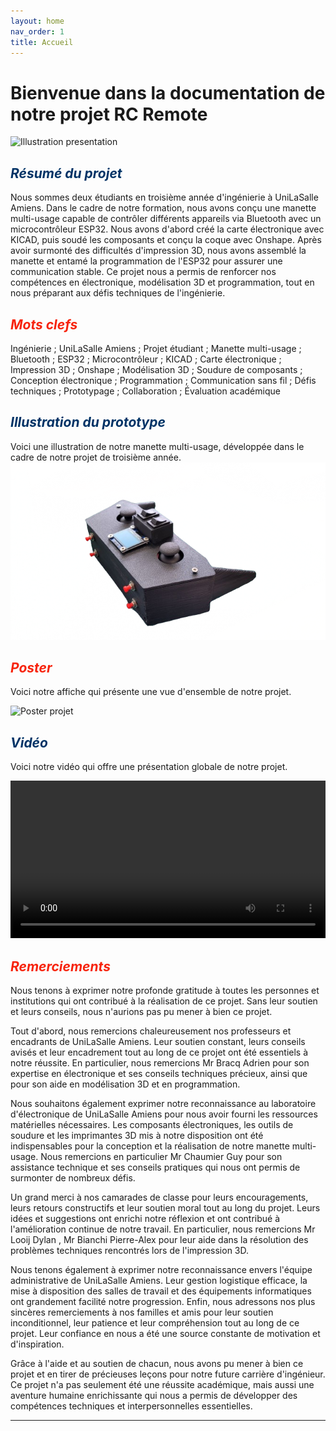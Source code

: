 ```yaml
---
layout: home
nav_order: 1
title: Accueil
---
```


# __Bienvenue dans la documentation de notre projet RC Remote__

![Illustration presentation](images/image4.png)

## <span style="color:#003366">_Résumé du projet_</span>

Nous sommes deux étudiants en troisième année d'ingénierie à UniLaSalle Amiens. Dans le cadre de notre formation, nous avons conçu une manette multi-usage capable de contrôler différents appareils via Bluetooth avec un microcontrôleur ESP32.
Nous avons d'abord créé la carte électronique avec KICAD, puis soudé les composants et conçu la coque avec Onshape. Après avoir surmonté des difficultés d'impression 3D, nous avons assemblé la manette et entamé la programmation de l'ESP32 pour assurer une communication stable.
Ce projet nous a permis de renforcer nos compétences en électronique, modélisation 3D et programmation, tout en nous préparant aux défis techniques de l'ingénierie.

## <span style="color:#F7230C">_Mots clefs_</span>

Ingénierie ; UniLaSalle Amiens ; Projet étudiant ; Manette multi-usage ; Bluetooth ; ESP32 ; Microcontrôleur ; KICAD ; Carte électronique ; Impression 3D ; Onshape ; Modélisation 3D ; Soudure de composants ; Conception électronique ; Programmation ; Communication sans fil ; Défis techniques ; Prototypage ; Collaboration ; Évaluation académique

## <span style="color:#003366">_Illustration du prototype_</span>

Voici une illustration de notre manette multi-usage, développée dans le cadre de notre projet de troisième année.
![Illustration du prototype](images/image5.png)

## <span style="color:#F7230C">_Poster_</span>

Voici notre affiche qui présente une vue d'ensemble de notre projet.

![Poster projet](images/poster.png)

## <span style="color:#003366">_Vidéo_</span>

Voici notre vidéo qui offre une présentation globale de notre projet.

<video src="images/video.mp4" controls title="Title"  style="width: 100%;"></video>

## <span style="color:#F7230C">_Remerciements_</span>

Nous tenons à exprimer notre profonde gratitude à toutes les personnes et institutions qui ont contribué à la réalisation de ce projet. Sans leur soutien et leurs conseils, nous n'aurions pas pu mener à bien ce projet.

Tout d'abord, nous remercions chaleureusement nos professeurs et encadrants de UniLaSalle Amiens. Leur soutien constant, leurs conseils avisés et leur encadrement tout au long de ce projet ont été essentiels à notre réussite. En particulier, nous remercions Mr Bracq Adrien pour son expertise en électronique et ses conseils techniques précieux, ainsi que pour son aide en modélisation 3D et en programmation.

Nous souhaitons également exprimer notre reconnaissance au laboratoire d'électronique de UniLaSalle Amiens pour nous avoir fourni les ressources matérielles nécessaires. Les composants électroniques, les outils de soudure et les imprimantes 3D mis à notre disposition ont été indispensables pour la conception et la réalisation de notre manette multi-usage. Nous remercions en particulier Mr Chaumier Guy pour son assistance technique et ses conseils pratiques qui nous ont permis de surmonter de nombreux défis.

Un grand merci à nos camarades de classe pour leurs encouragements, leurs retours constructifs et leur soutien moral tout au long du projet. Leurs idées et suggestions ont enrichi notre réflexion et ont contribué à l'amélioration continue de notre travail. En particulier, nous remercions Mr Looij Dylan , Mr Bianchi Pierre-Alex pour leur aide dans la résolution des problèmes techniques rencontrés lors de l'impression 3D.

Nous tenons également à exprimer notre reconnaissance envers l'équipe administrative de UniLaSalle Amiens. Leur gestion logistique efficace, la mise à disposition des salles de travail et des équipements informatiques ont grandement facilité notre progression. 
Enfin, nous adressons nos plus sincères remerciements à nos familles et amis pour leur soutien inconditionnel, leur patience et leur compréhension tout au long de ce projet. Leur confiance en nous a été une source constante de motivation et d'inspiration. 

Grâce à l'aide et au soutien de chacun, nous avons pu mener à bien ce projet et en tirer de précieuses leçons pour notre future carrière d'ingénieur. Ce projet n'a pas seulement été une réussite académique, mais aussi une aventure humaine enrichissante qui nous a permis de développer des compétences techniques et interpersonnelles essentielles.

---
